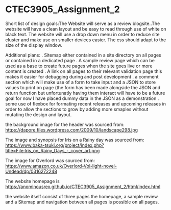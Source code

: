 # CTEC3905_Assignment_2

Short list of design goals:The Website will serve as a review blogsite..The website will have a clean layout and be easy to read through use of white on black text.
The website will use a drop down menu in order to reduce site cluster and make use on smaller devices easier.
The css should adapt to the size of the display window.

Additional plans:
. Sitemap either contained in a site directory on all pages or contained in a dedicated page
. A sample review page which can be used as a base to create future pages when the site goes live or more content is created
. A link on all pages to their relevant validation page this makes it easier for debugging during and post development
. a comment section which will make use of a form to take input and a JSON to store values to print on page (the form has been made alongside the JSON and return function but unfortunatly having them interact will have to be a future goal for now I have placed dummy data in the JSON as a demonstration
. some use of flexbox for formating recent releases and upcoming releases in order to allow the sections to grow by adding more smaples without mutating the design and layout.

the background image for the header was sourced from: https://dapore.files.wordpress.com/2009/10/landscape298.jpg

The image and synopsis for Iris on a Rainy day was sourced from: https://www.baka-tsuki.org/project/index.php?title=File:Iris_on_Rainy_Days_-_cover_art.png

The image for Overlord was sourced from: https://www.amazon.co.uk/Overlord-Vol-light-novel-Undead/dp/0316272248

The website homepage is https://anominousrex.github.io/CTEC3905_Assignment_2/html/index.html 

the website itself consist of three pages the homepage, a sample review and a Sitemap and navigation between all pages is possible on all pages.